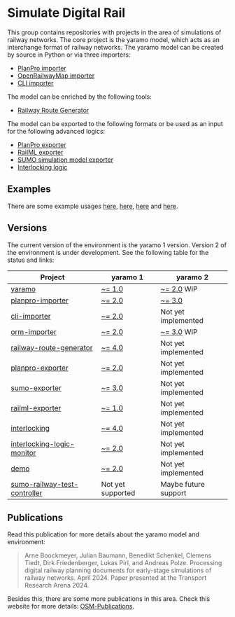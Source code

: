# Simulate Digital Rail

This group contains repositories with projects in the area of simulations of railway networks. The core project is the yaramo model, which acts as an interchange format of railway networks. 
The yaramo model can be created by source in Python or via three importers:
- [PlanPro importer](https://github.com/simulate-digital-rail/planpro-importer)
- [OpenRailwayMap importer](https://github.com/simulate-digital-rail/orm-importer)
- [CLI importer](https://github.com/simulate-digital-rail/cli-importer)

The model can be enriched by the following tools:
- [Railway Route Generator](https://github.com/simulate-digital-rail/railway-route-generator)

The model can be exported to the following formats or be used as an input for the following advanced logics:
- [PlanPro exporter](https://github.com/simulate-digital-rail/planpro-exporter)
- [RailML exporter](https://github.com/simulate-digital-rail/railml-exporter)
- [SUMO simulation model exporter](https://github.com/simulate-digital-rail/sumo-exporter)
- [Interlocking logic](https://github.com/simulate-digital-rail/interlocking)

## Examples
There are some example usages [here](https://github.com/simulate-digital-rail/demo), [here](https://github.com/simulate-digital-rail/planpro-importer/tree/main/example), [here](https://github.com/simulate-digital-rail/railway-route-generator/tree/main/test) and [here](https://github.com/simulate-digital-rail/sumo-exporter/tree/main/examples).

## Versions
The current version of the environment is the yaramo 1 version. Version 2 of the environment is under development. See the following table for the status and links:

| Project | yaramo 1 | yaramo 2 |
| ------- | -------- | -------- |
| [yaramo](https://github.com/simulate-digital-rail/yaramo) | [~= 1.0](https://github.com/simulate-digital-rail/yaramo/tree/v1.0) | [~= 2.0](https://github.com/simulate-digital-rail/yaramo/tree/yaramo2) WIP |
| [planpro-importer](https://github.com/simulate-digital-rail/planpro-importer) | [~= 2.0](https://github.com/simulate-digital-rail/planpro-importer/tree/v2.0) | [~= 3.0](https://github.com/simulate-digital-rail/planpro-importer/tree/yaramo2)
| [cli-importer](https://github.com/simulate-digital-rail/cli-importer) | [~= 2.0](https://github.com/simulate-digital-rail/cli-importer/tree/v2.0) | Not yet implemented |
| [orm-importer](https://github.com/simulate-digital-rail/orm-importer) | [~= 2.0](https://github.com/simulate-digital-rail/orm-importer/tree/v2.0) | [~= 3.0](https://github.com/simulate-digital-rail/orm-importer/tree/yaramo2) WIP |
| [railway-route-generator](https://github.com/simulate-digital-rail/railway-route-generator) | [~= 4.0](https://github.com/simulate-digital-rail/railway-route-generator/tree/v4.0) | Not yet implemented |
| [planpro-exporter](https://github.com/simulate-digital-rail/planpro-exporter) | [~= 2.0](https://github.com/simulate-digital-rail/planpro-exporter/tree/v2.0) | Not yet implemented |
| [sumo-exporter](https://github.com/simulate-digital-rail/sumo-exporter) | [~= 3.0](https://github.com/simulate-digital-rail/sumo-exporter/tree/v3.0) | Not yet implemented |
| [railml-exporter](https://github.com/simulate-digital-rail/railml-exporter) | [~= 1.0](https://github.com/simulate-digital-rail/railml-exporter/tree/v1.0) | Not yet implemented |
| [interlocking](https://github.com/simulate-digital-rail/interlocking) | [~= 4.0](https://github.com/simulate-digital-rail/interlocking/tree/v4.0) | Not yet implemented |
| [interlocking-logic-monitor](https://github.com/simulate-digital-rail/interlocking-logic-monitor) | [~= 2.0](https://github.com/simulate-digital-rail/interlocking-logic-monitor/tree/v2.0) | Not yet implemented |
| [demo](https://github.com/simulate-digital-rail/demo) | [~= 2.0](https://github.com/simulate-digital-rail/demo/tree/v2.0) | Not yet implemented |
| [sumo-railway-test-controller](https://github.com/simulate-digital-rail/sumo-railway-test-controller) | Not yet supported | Maybe future support |

## Publications
Read this publication for more details about the yaramo model and environment:

> Arne Boockmeyer, Julian Baumann, Benedikt Schenkel, Clemens Tiedt, Dirk Friedenberger, Lukas Pirl, and Andreas Polze.
> Processing digital railway planning documents for early-stage simulations of railway networks.
> April 2024.
> Paper presented at the Transport Research Arena 2024.


Besides this, there are some more publications in this area. Check this website for more details: [OSM-Publications](https://osm.hpi.de/publications/).
